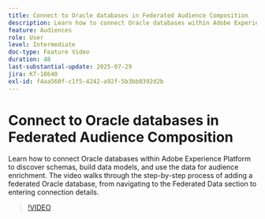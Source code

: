 ```yaml
---
title: Connect to Oracle databases in Federated Audience Composition
description: Learn how to connect Oracle databases within Adobe Experience Platform to discover schemas, build data models, and use the data for audience enrichment. The video walks through the step-by-step process of adding a federated Oracle database, from navigating to the Federated Data section to entering connection details.
feature: Audiences
role: User
level: Intermediate
doc-type: Feature Video
duration: 48
last-substantial-update: 2025-07-29
jira: KT-18640
exl-id: f4aa560f-c1f5-4242-a92f-5b3bb0392d2b
---
```

# Connect to Oracle databases in Federated Audience Composition

Learn how to connect Oracle databases within Adobe Experience Platform to discover schemas, build data models, and use the data for audience enrichment. The video walks through the step-by-step process of adding a federated Oracle database, from navigating to the Federated Data section to entering connection details.

>[!VIDEO](https://video.tv.adobe.com/v/3470069/?learn=on&enablevpops)

